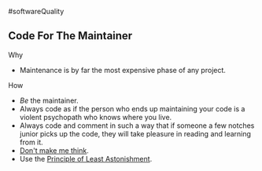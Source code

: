 #softwareQuality 

## Code For The Maintainer

Why
-   Maintenance is by far the most expensive phase of any project.

How
-   _Be_ the maintainer.
-   Always code as if the person who ends up maintaining your code is a violent psychopath who knows where you live.
-   Always code and comment in such a way that if someone a few notches junior picks up the code, they will take pleasure in reading and learning from it.
-   [Don't make me think](http://www.sensible.com/dmmt.html).
-   Use the [Principle of Least Astonishment](https://en.wikipedia.org/wiki/Principle_of_least_astonishment).

